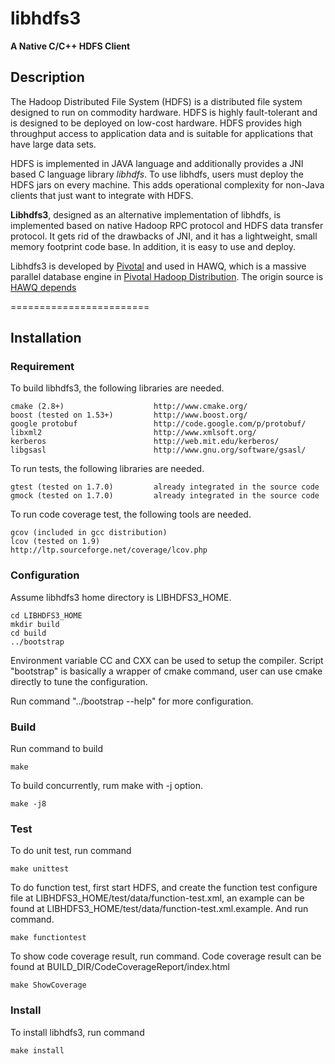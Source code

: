 libhdfs3
========================

**A Native C/C++ HDFS Client**

## Description

The Hadoop Distributed File System (HDFS) is a distributed file system designed to run on commodity hardware. HDFS is highly fault-tolerant and is designed to be deployed on low-cost hardware. HDFS provides high throughput access to application data and is suitable for applications that have large data sets.

HDFS is implemented in JAVA language and additionally provides a JNI based C language library *libhdfs*. To use libhdfs, users must deploy the HDFS jars on every machine. This adds operational complexity for non-Java clients that just want to integrate with HDFS.

**Libhdfs3**, designed as an alternative implementation of libhdfs, is implemented based on native Hadoop RPC protocol and HDFS data transfer protocol. It gets rid of the drawbacks of JNI, and it has a lightweight, small memory footprint code base. In addition, it is easy to use and deploy.

Libhdfs3 is developed by [Pivotal](http://www.pivotal.io/) and used in HAWQ, which is a massive parallel database engine in [Pivotal Hadoop Distribution](http://www.pivotal.io/big-data/pivotal-hd). The origin source is [HAWQ depends](https://github.com/apache/hawq/tree/master/depends/libhdfs3)

========================
## Installation

### Requirement

To build libhdfs3, the following libraries are needed.

    cmake (2.8+)                    http://www.cmake.org/
    boost (tested on 1.53+)         http://www.boost.org/
    google protobuf                 http://code.google.com/p/protobuf/
    libxml2                         http://www.xmlsoft.org/
    kerberos                        http://web.mit.edu/kerberos/
    libgsasl                        http://www.gnu.org/software/gsasl/

To run tests, the following libraries are needed.

    gtest (tested on 1.7.0)         already integrated in the source code
    gmock (tested on 1.7.0)         already integrated in the source code

To run code coverage test, the following tools are needed.

    gcov (included in gcc distribution)
    lcov (tested on 1.9)            http://ltp.sourceforge.net/coverage/lcov.php

### Configuration

Assume libhdfs3 home directory is LIBHDFS3_HOME.

    cd LIBHDFS3_HOME
    mkdir build
    cd build
    ../bootstrap

Environment variable CC and CXX can be used to setup the compiler.
Script "bootstrap" is basically a wrapper of cmake command, user can use cmake directly to tune the configuration. 

Run command "../bootstrap --help" for more configuration. 

### Build

Run command to build
    
    make
    
To build concurrently, rum make with -j option.

    make -j8

### Test

To do unit test, run command

    make unittest
    
To do function test, first start HDFS, and create the function test configure file at LIBHDFS3_HOME/test/data/function-test.xml, an example can be found at LIBHDFS3_HOME/test/data/function-test.xml.example. And run command.

    make functiontest
    
To show code coverage result, run command. Code coverage result can be found at BUILD_DIR/CodeCoverageReport/index.html

    make ShowCoverage

### Install

To install libhdfs3, run command

    make install
